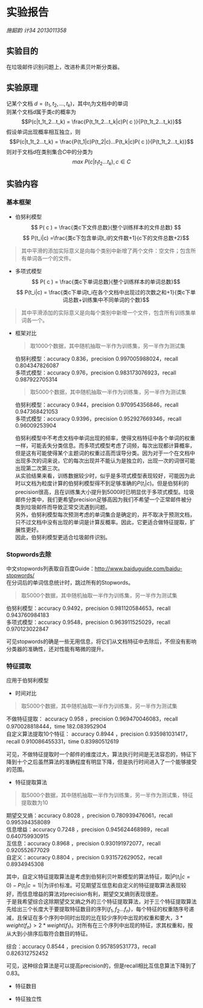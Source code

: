 # 实验报告

*施韶韵 计34 2013011358*

## 实验目的

在垃圾邮件识别问题上，改进朴素贝叶斯分类器。

## 实验原理

记某个文档 $d = (t_1, t_2, ..., t_k)$，其中$t_i$为文档中的单词  
则某个文档$d$属于类$c$的概率为
$$P(c|t_1t_2...t_k) = \frac{P(t_1t_2...t_k|c)P( c )}{P(t_1t_2...t_k)}$$
假设单词出现概率相互独立，则
$$P(c|t_1t_2...t_k) = \frac{P(t_1|c)P(t_2|c)...P(t_k|c)P( c )}{P(t_1t_2...t_k)}$$
则对于文档$d$在类别集合$C$中的分类为
$$max\ P(c|t_1t_2...t_k), c\in C$$

## 实验内容

### 基本框架

- 伯努利模型
$$ P( c ) = \frac{类c下文件总数}{整个训练样本的文件总数} $$
$$ P(t_i|c) =\frac{类c下包含单词t_i的文件数+1}{c下的文件总数+2}$$
> 其中平滑的添加实际意义是向每个类别中新增了两个文件：空文件；包含所有单词各一个的文件。

- 多项式模型
$$ P( c ) = \frac{类c下单词总数}{整个训练样本的单词总数}$$
$$ P(t_i|c) = \frac{类c下单词t_i在各个文档中出现过的次数之和+1}{类c下单词总数+训练集中不同单词的个数}$$
> 其中平滑添加的实际意义是向每个类别中新增一个文件，包含所有训练集单词各一个。

- 框架对比

    > 取1000个数据，其中随机抽取一半作为训练集，另一半作为测试集
    
    伯努利模型：accuracy 0.836，precision 0.997005988024，recall 0.804347826087  
    多项式模型：accuracy 0.976，precision 0.983173076923，recall 0.987922705314 
    
    > 取5000个数据，其中随机抽取一半作为训练集，另一半作为测试集
    
    伯努利模型：accuracy 0.944，precision 0.970954356846，recall 0.947368421053      
    多项式模型：accuracy 0.9396，precision 0.952927669346，recall 0.96009253904   
    
    伯努利模型中不考虑文档中单词出现的频率，使得文档特征中各个单词的权重一样，可能丢失分类信息。而多项式模型考虑了词频，每次出现都计算概率，但是这有可能使得某个主题词的权重过高而误导分类。因为对于一个在文档中出现多次的词来说，它的每次出现并不能认为是独立的，出现一次的词很可能出现第二次第三次。    
    从实验结果来看，训练数据较少时，似乎是多项式模型表现较好，可能因为此时以文档为粒度计算的伯努利模型得不到足够准确的$P(t_i|c)$。但是伯努利的precision很高，且在训练集大小提升到5000时已明显优于多项式模型。垃圾邮件分类中，我们更希望precision足够高因为我们不希望一个正常邮件被分类到垃圾邮件而导致正常交流遇到问题。  
    另外，伯努利模型每次预测考虑的单词集合是确定的，并不取决于预测文档，只不过文档中没有出现的单词是计算反概率。因此，它更适合做特征提取，扩展性更好。  
    因此，伯努利模型更适合垃圾邮件识别。

### Stopwords去除

中文stopwords列表取自百度Guide：http://www.baiduguide.com/baidu-stopwords/  
在分词后的单词信息统计时，跳过所有的Stopwords。

> 取5000个数据，其中随机抽取一半作为训练集，另一半作为测试集

伯努利模型：accuracy 0.9492，precision 0.981120584653，recall 0.943760984183  
多项式模型：accuracy 0.9548，precision 0.963911525029，recall 0.970123022847   

可见stopwords的确是一些无用信息，将它们从文档特征中去除后，不但没有影响分类器的准确性，还对性能有略微的提升。

### 特征提取

应用于伯努利模型

- 时间对比

> 取5000个数据，其中随机抽取一半作为训练集，另一半作为测试集

不做特征提取：
accuracy 0.958 ，precision 0.969470046083，recall 0.970028818444，time 182.083952904  
自定义算法提取10个特征：
accuracy 0.8944 ，precision 0.935981031417，recall 0.910086455331，time 0.83980512619

可见，不做特征提取时一个邮件的维度过大，算法执行时间是无法容忍的，特征下降到十个之后虽然算法的准确程度有明显下降，但是执行时间进入了一个能够接受的范围。

- 特征提取算法

> 取5000个数据，其中随机抽取一半作为训练集，另一半作为测试集，特征提取数为10

期望交叉熵：accuracy 0.8028 ，precision 0.780939476061，recall 0.995394358089  
信息增益：accuracy 0.7248 ，precision 0.945624468989，recall 0.640759930915  
互信息：accuracy 0.8968 ，precision 0.930191972077，recall 0.920552677029  
自定义：accuracy 0.8804 ，precision 0.931572629052，recall 0.8934945308  

其中，自定义特征提取算法是考虑到伯努利贝叶斯模型的算法特征，取$|P(t_i|c=0)-P(t_i|c=1)|$为评价标准。可见期望互信息和自定义的特征提取算法表现较好，而信息增益的算法对precision有利，期望交叉熵则表现很差。  
于是我希望综合这除期望交叉熵之外的三个特征提取算法，对于三个特征提取算法先给出三个长度大于要提取特征数目的序列$(f_1,f_2...f_n)$，每个特征的权重随序号递减，且保证在多个序列中同时出现的比在较少序列中出现的权重和要大，$3*weight(f_n)>2*weight(f_1)$。对所有在三个序列中出现的特征，求其权重和，按从大到小排序后取符合数目的特征。  

综合：accuracy 0.8544 ，precision 0.957859531773，recall 0.826312752452

可见，这种综合算法是可以提高precision的，但是recall相比互信息算法下降到了0.83。

- 特征数目

- 特征独立性

